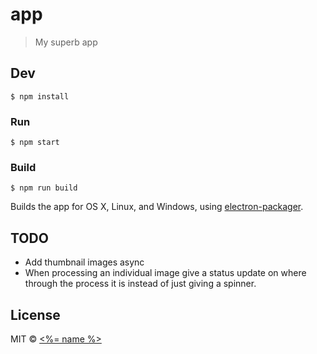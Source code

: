 # app

> My superb app

## Dev

```shell
$ npm install
```

### Run

```shell
$ npm start
```

### Build

```shell
$ npm run build
```

Builds the app for OS X, Linux, and Windows, using [electron-packager](https://github.com/maxogden/electron-packager).

## TODO
- Add thumbnail images async
- When processing an individual image give a status update on where through the process it is instead of just giving a spinner.

## License

MIT © [<%= name %>](<%= website %>)
